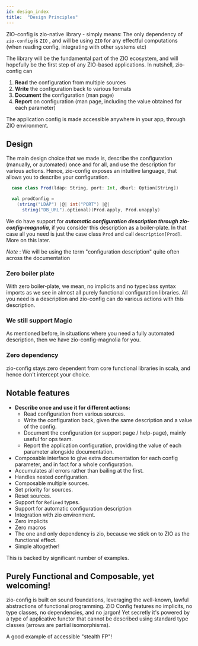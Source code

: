 ```yaml
---
id: design_index
title:  "Design Principles"
---
```


ZIO-config is zio-native library - simply means: 
The only dependency of `zio-config` is `ZIO` , and will be using `ZIO` for any effectful computations (when reading config, integrating with other systems etc)

The library will be the fundamental part of the ZIO ecosystem, and will hopefully be the first step of any ZIO-based applications.
In nutshell, zio-config can

1. **Read** the configuration from multiple sources
2. **Write** the configuration back to various formats
3. **Document** the configuration (man page)
4. **Report** on configuration (man page, including the value obtained for each parameter)

The application config is made accessible anywhere in your app, through ZIO environment.

## Design 

The main design choice that we made is, describe the configuration (manually, or automated) once and for all, and use the description for various actions.
Hence, zio-config exposes an intuitive language, that allows you to describe your configuration.

```scala
  case class Prod(ldap: String, port: Int, dburl: Option[String])

  val prodConfig =
    (string("LDAP") |@| int("PORT") |@|
      string("DB_URL").optional)(Prod.apply, Prod.unapply)

```

We do have support for **_automatic configuration description through zio-config-magnolia_**, if you consider this description as a boiler-plate.
In that case all you need is just the case class `Prod` and call `description[Prod]`. 
More on this later.

_Note_ : We will be using the term "configuration description" quite often across the documentation

### Zero boiler plate
With zero boiler-plate, we mean, no implicits and no typeclass syntax imports as we see in almost all purely functional configuration libraries.
All you need is a description and zio-config can do various actions with this description.

### We still support Magic
As mentioned before, in situations where you need a fully automated description, then we have zio-config-magnolia for you.

### Zero dependency
zio-config stays zero dependent from core functional libraries in scala, and hence don't intercept your choice.

## Notable features

* **Describe once and use it for different actions:**
  - Read configuration from various sources.
  - Write the configuration back, given the same description and a value of the config.
  - Document the configuration (or support page / help-page), mainly useful for ops team.
  - Report the application configuration, providing the value of each parameter alongside documentation.
* Composable interface to give extra documentation for each config parameter, and in fact for a whole configuration.
* Accumulates all errors rather than bailing at the first.
* Handles nested configuration.
* Composable multiple sources.
* Set priority for sources.
* Reset sources.
* Support for `Refined` types.
* Support for automatic configuration description
* Integration with zio environment.
* Zero implicits
* Zero macros
* The one and only dependency is zio, because we stick on to ZIO as the functional effect.
* Simple altogether!

This is backed by significant number of examples.

## Purely Functional and Composable, yet welcoming!

zio-config is built on sound foundations, leveraging the well-known, lawful abstractions of functional programming.
ZIO Config features no implicits, no type classes, no dependencies, and no jargon!
Yet secretly it's powered by a type of applicative functor that cannot be described using standard type classes (arrows are partial isomorphisms).

A good example of accessible "stealth FP"!
